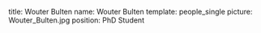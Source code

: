 title: Wouter Bulten
name: Wouter Bulten
template: people_single
picture: Wouter_Bulten.jpg
position: PhD Student

